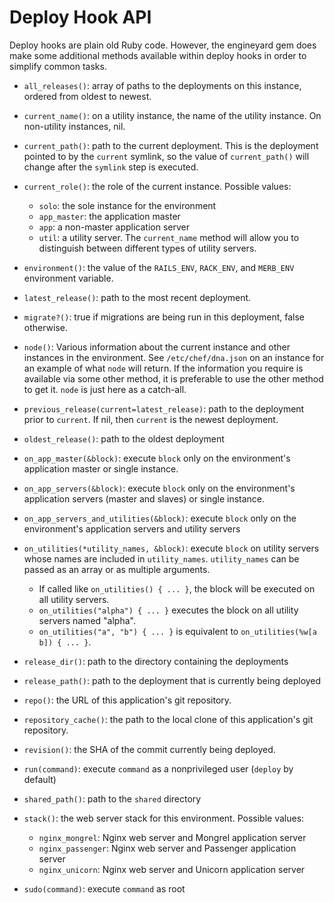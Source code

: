 # Deploy Hook API

Deploy hooks are plain old Ruby code. However, the engineyard gem does make some additional methods available within deploy hooks in order to simplify common tasks.

  * `all_releases()`: array of paths to the deployments on this instance, ordered from oldest to newest.

  * `current_name()`: on a utility instance, the name of the utility instance. On non-utility instances, nil.

  * `current_path()`: path to the current deployment. This is the deployment pointed to by the `current` symlink, so the value of `current_path()` will change after the `symlink` step is executed.

  * `current_role()`: the role of the current instance. Possible values:
    * `solo`: the sole instance for the environment
    * `app_master`: the application master
    * `app`: a non-master application server
    * `util`: a utility server. The `current_name` method will allow you to distinguish between different types of utility servers.

  * `environment()`: the value of the `RAILS_ENV`, `RACK_ENV`, and `MERB_ENV` environment variable.

  * `latest_release()`: path to the most recent deployment.

  * `migrate?()`: true if migrations are being run in this deployment, false otherwise.

  * `node()`: Various information about the current instance and other instances in the environment. See `/etc/chef/dna.json` on an instance for an example of what `node` will return. If the information you require is available via some other method, it is preferable to use the other method to get it. `node` is just here as a catch-all.

  * `previous_release(current=latest_release)`: path to the deployment prior to `current`. If nil, then `current` is the newest deployment.

  * `oldest_release()`: path to the oldest deployment

  * `on_app_master(&block)`: execute `block` only on the environment's application master or single instance.

  * `on_app_servers(&block)`: execute `block` only on the environment's application servers (master and slaves) or single instance.

  * `on_app_servers_and_utilities(&block)`: execute `block` only on the environment's application servers and utility servers

  * `on_utilities(*utility_names, &block)`: execute `block` on utility servers whose names are included in `utility_names`. `utility_names` can be passed as an array or as multiple arguments.
    * If called like `on_utilities() { ... }`, the block will be executed on all utility servers.
    * `on_utilities("alpha") { ... }` executes the block on all utility servers named "alpha".
    * `on_utilities("a", "b") { ... }` is equivalent to `on_utilities(%w[a b]) { ... }`.

  * `release_dir()`: path to the directory containing the deployments

  * `release_path()`: path to the deployment that is currently being deployed

  * `repo()`: the URL of this application's git repository.

  * `repository_cache()`: the path to the local clone of this application's git repository.

  * `revision()`: the SHA of the commit currently being deployed.

  * `run(command)`: execute `command` as a nonprivileged user (`deploy` by default)

  * `shared_path()`: path to the `shared` directory

  * `stack()`: the web server stack for this environment. Possible values:
    * `nginx_mongrel`: Nginx web server and Mongrel application server
    * `nginx_passenger`: Nginx web server and Passenger application server
    * `nginx_unicorn`: Nginx web server and Unicorn application server

  * `sudo(command)`: execute `command` as root